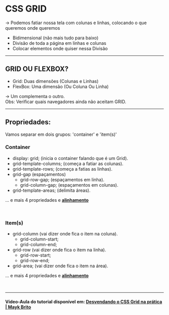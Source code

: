 # CSS GRID
-> Podemos fatiar nossa tela com colunas e linhas,
colocando o que queremos onde queremos

- Bidimensional (não mais tudo para baixo)
- Divisão de toda a página em linhas e colunas
- Colocar elementos onde quiser nessa Divisão

---

## GRID OU FLEXBOX?
- Grid: Duas dimensões (Colunas e Linhas)
- FlexBox: Uma dimensão (Ou Coluna Ou Linha)

-> Um complementa o outro. <br>
Obs: Verificar quais navegadores ainda não aceitam GRID.

---

## Propriedades:
Vamos separar em dois grupos: 'container' e 'item(s)'

### Container
- display: grid; (inicia o container falando que é um Grid).
- grid-template-columns; (começa a fatiar as colunas).
- grid-template-rows; (começa a fatias as linhas).
- grid-gap (espaçamentos)
    - grid-row-gap; (espaçamentos em linha).
    - grid-column-gap; (espaçamentos em colunas).
- grid-template-areas; (delimita áreas).

... e mais 4 propriedades e [**alinhamento**](https://github.com/bragabriel/LinguagensDeProgramacao/blob/main/HTML-CSS/Grid/Propriedades-Alinhamento.md)

<br>

### Item(s)

- grid-column (vai dizer onde fica o item na coluna).
    - grid-column-start;
    - grid-column-end;
- grid-row (vai dizer onde fica o item na linha).
    - grid-row-start;
    - grid-row-end;
- grid-area; (vai dizer onde fica o item na área).

... e mais 4 propriedades e [**alinhamento**](https://github.com/bragabriel/LinguagensDeProgramacao/blob/main/HTML-CSS/Grid/Propriedades-Alinhamento.md)

<br>

---

#### Vídeo-Aula do tutorial disponível em: [Desvendando o CSS Grid na prática | Mayk Brito](https://www.youtube.com/watch?v=HN1UjzRSdBk&ab_channel=Rocketseat)
